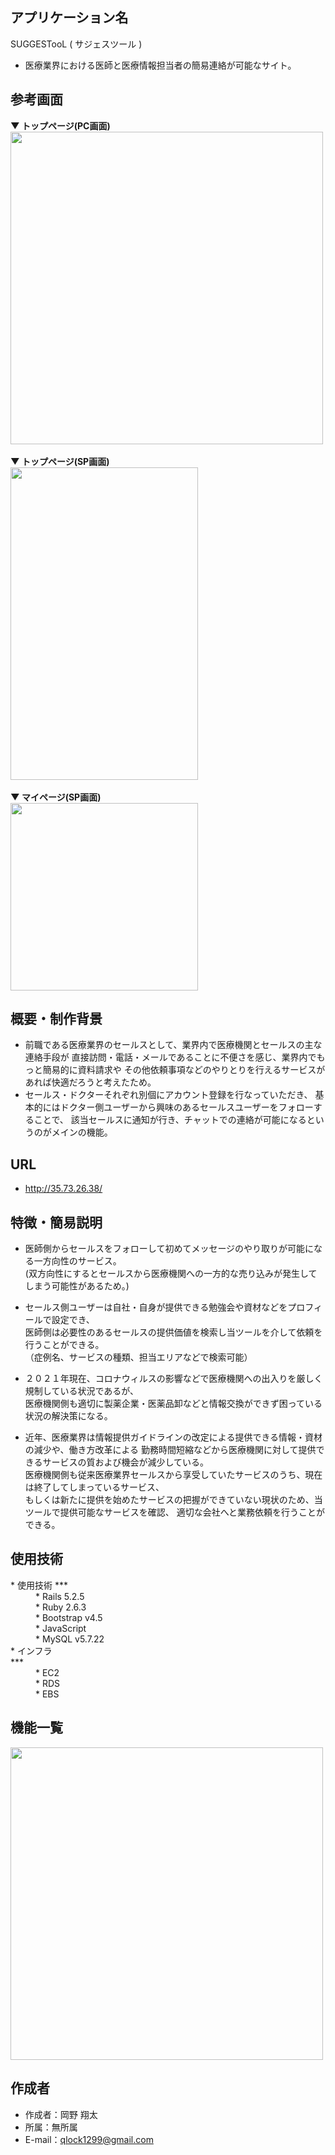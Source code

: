 
## アプリケーション名

SUGGESTooL ( サジェスツール )

* 医療業界における医師と医療情報担当者の簡易連絡が可能なサイト。

## 参考画面

<b>▼ トップページ(PC画面)</b><BR>
<img src="https://user-images.githubusercontent.com/77390191/119764279-117e9600-beec-11eb-9317-41cb27dbb6f3.png" width="500px"><BR><BR>
<b>▼ トップページ(SP画面)</b><BR>
<img src="https://user-images.githubusercontent.com/77390191/119764292-16dbe080-beec-11eb-8249-4cba9bc08af2.png" width="300px" height="500px"><BR><BR>
<b>▼ マイページ(SP画面)</b><BR>
<img src="https://user-images.githubusercontent.com/77390191/119533316-adab7e80-bdc0-11eb-9fcb-3571add607fc.png" width="300px"><BR>

## 概要・制作背景

* 前職である医療業界のセールスとして、業界内で医療機関とセールスの主な連絡手段が
直接訪問・電話・メールであることに不便さを感じ、業界内でもっと簡易的に資料請求や
その他依頼事項などのやりとりを行えるサービスがあれば快適だろうと考えたため。
* セールス・ドクターそれぞれ別個にアカウント登録を行なっていただき、
基本的にはドクター側ユーザーから興味のあるセールスユーザーをフォローすることで、
該当セールスに通知が行き、チャットでの連絡が可能になるというのがメインの機能。

## URL

* http://35.73.26.38/

## 特徴・簡易説明

* 医師側からセールスをフォローして初めてメッセージのやり取りが可能になる一方向性のサービス。<br>
  (双方向性にするとセールスから医療機関への一方的な売り込みが発生してしまう可能性があるため。)

* セールス側ユーザーは自社・自身が提供できる勉強会や資材などをプロフィールで設定でき、<br>
  医師側は必要性のあるセールスの提供価値を検索し当ツールを介して依頼を行うことができる。<br>
  （症例名、サービスの種類、担当エリアなどで検索可能）

* ２０２１年現在、コロナウィルスの影響などで医療機関への出入りを厳しく規制している状況であるが、<br>
  医療機関側も適切に製薬企業・医薬品卸などと情報交換ができず困っている状況の解決策になる。

* 近年、医療業界は情報提供ガイドラインの改定による提供できる情報・資材の減少や、働き方改革による
  勤務時間短縮などから医療機関に対して提供できるサービスの質および機会が減少している。<br>
  医療機関側も従来医療業界セールスから享受していたサービスのうち、現在は終了してしまっているサービス、<br>
  もしくは新たに提供を始めたサービスの把握ができていない現状のため、当ツールで提供可能なサービスを確認、
  適切な会社へと業務依頼を行うことができる。

## 使用技術

<dl>
  <dt>* 使用技術
  ***
  <dd>* Rails 5.2.5</dd>
  <dd>* Ruby 2.6.3</dd>
  <dd>* Bootstrap v4.5</dd>
  <dd>* JavaScript</dd>
  <dd>* MySQL v5.7.22
  <dt>* インフラ</dt>
  ***
  <dd>* EC2</dd>
  <dd>* RDS</dd>
  <dd>* EBS</dd>
</dl>
  


## 機能一覧

<img src="https://user-images.githubusercontent.com/77390191/119764297-18a5a400-beec-11eb-9805-cf584f82058e.png" width="500px">


## 作成者

* 作成者：岡野 翔太
* 所属：無所属
* E-mail：qlock1299@gmail.com
